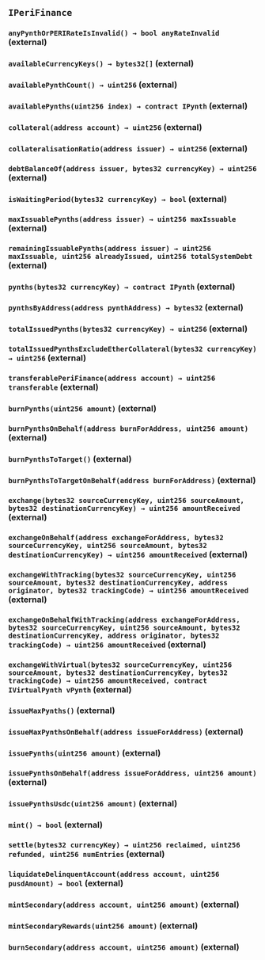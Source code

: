 ## `IPeriFinance`

### `anyPynthOrPERIRateIsInvalid() → bool anyRateInvalid` (external)

### `availableCurrencyKeys() → bytes32[]` (external)

### `availablePynthCount() → uint256` (external)

### `availablePynths(uint256 index) → contract IPynth` (external)

### `collateral(address account) → uint256` (external)

### `collateralisationRatio(address issuer) → uint256` (external)

### `debtBalanceOf(address issuer, bytes32 currencyKey) → uint256` (external)

### `isWaitingPeriod(bytes32 currencyKey) → bool` (external)

### `maxIssuablePynths(address issuer) → uint256 maxIssuable` (external)

### `remainingIssuablePynths(address issuer) → uint256 maxIssuable, uint256 alreadyIssued, uint256 totalSystemDebt` (external)

### `pynths(bytes32 currencyKey) → contract IPynth` (external)

### `pynthsByAddress(address pynthAddress) → bytes32` (external)

### `totalIssuedPynths(bytes32 currencyKey) → uint256` (external)

### `totalIssuedPynthsExcludeEtherCollateral(bytes32 currencyKey) → uint256` (external)

### `transferablePeriFinance(address account) → uint256 transferable` (external)

### `burnPynths(uint256 amount)` (external)

### `burnPynthsOnBehalf(address burnForAddress, uint256 amount)` (external)

### `burnPynthsToTarget()` (external)

### `burnPynthsToTargetOnBehalf(address burnForAddress)` (external)

### `exchange(bytes32 sourceCurrencyKey, uint256 sourceAmount, bytes32 destinationCurrencyKey) → uint256 amountReceived` (external)

### `exchangeOnBehalf(address exchangeForAddress, bytes32 sourceCurrencyKey, uint256 sourceAmount, bytes32 destinationCurrencyKey) → uint256 amountReceived` (external)

### `exchangeWithTracking(bytes32 sourceCurrencyKey, uint256 sourceAmount, bytes32 destinationCurrencyKey, address originator, bytes32 trackingCode) → uint256 amountReceived` (external)

### `exchangeOnBehalfWithTracking(address exchangeForAddress, bytes32 sourceCurrencyKey, uint256 sourceAmount, bytes32 destinationCurrencyKey, address originator, bytes32 trackingCode) → uint256 amountReceived` (external)

### `exchangeWithVirtual(bytes32 sourceCurrencyKey, uint256 sourceAmount, bytes32 destinationCurrencyKey, bytes32 trackingCode) → uint256 amountReceived, contract IVirtualPynth vPynth` (external)

### `issueMaxPynths()` (external)

### `issueMaxPynthsOnBehalf(address issueForAddress)` (external)

### `issuePynths(uint256 amount)` (external)

### `issuePynthsOnBehalf(address issueForAddress, uint256 amount)` (external)

### `issuePynthsUsdc(uint256 amount)` (external)

### `mint() → bool` (external)

### `settle(bytes32 currencyKey) → uint256 reclaimed, uint256 refunded, uint256 numEntries` (external)

### `liquidateDelinquentAccount(address account, uint256 pusdAmount) → bool` (external)

### `mintSecondary(address account, uint256 amount)` (external)

### `mintSecondaryRewards(uint256 amount)` (external)

### `burnSecondary(address account, uint256 amount)` (external)
